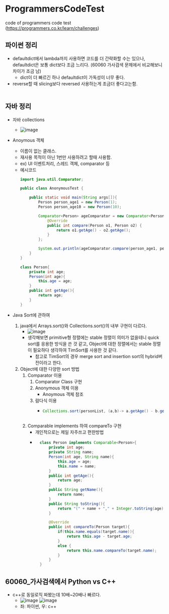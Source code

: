 # ProgrammersCodeTest
code of programmers code test (https://programmers.co.kr/learn/challenges)

## 파이썬 정리
- defaultdict에서 lambda까지 사용하면 코드를 더 간략화할 수는 있으나, defaultdict은 보통 dict보다 조금 느리다. (60060 가사검색 문제에서 비교해보니 차이가 조금 남) 
  - dict이 더 빠르긴 하나 defaultdict이 가독성이 너무 좋다.
- reverse할 때 slicing보다 reversed 사용하는게 조금더 좋다고는함.
<br/> <br/> 

## 자바 정리
- 자바 collections
  - ![image](https://user-images.githubusercontent.com/54143203/178130283-bcae9837-288b-4d72-8024-4a19570e3328.png)


- Anoymous 객체
  - 이름이 없는 클래스.
  - 재사용 목적이 아닌 1번만 사용하려고 할때 사용함.
  - ex) UI 이벤트처리, 스레드 객체, comparator 등
  - 예시코드
    ```java
    import java.util.Comparator;

    public class AnonymousTest {

        public static void main(String args[]){
            Person person_age1 = new Person(1);
            Person person_age10 = new Person(10);

            Comparator<Person> ageComparator = new Comparator<Person>() {
                @Override
                public int compare(Person o1, Person o2) {
                    return o1.getAge() - o2.getAge();
                }
            };

            System.out.println(ageComparator.compare(person_age1, person_age10));
        }
    }

    class Person{
        private int age;
        Person(int age){
            this.age = age;
        }
        public int getAge(){
            return age;
        }
    }


- Java Sort에 관하여 
  1. java에서 Arrays.sort()와 Collections.sort()의 내부 구현이 다르다.
      - ![image](https://user-images.githubusercontent.com/54143203/183700534-41b4d393-4677-4625-b908-8c9715a7b30d.png)
      - 생각해보면 primitive형 정렬에는 stable 정렬이 의미가 없을테니 quick sort를 응용한 방식을 쓴 것 같고, Object에 대한 정렬에서는 stable 정렬이 필요하다 생각하여 TimSort를 사용한 것 같다.
        - 참고로 TimSort의 경우 merge sort and insertion sort의 hybrid버전이라고 한다.
  2) Object에 대한 다양한 sort 방법
     1) Comparator 이용
        1) Comparator Class 구현
        2) Anonymous 객체 이용
           - Anoymous 객체 참조
        3) 람다식 이용
           - ```java
             Collections.sort(personList, (a,b)-> a.getAge() - b.getAge());
   
     2) Comparable implements 하여 compareTo 구현
        - 개인적으로는 제일 자주쓰고 편한방법
        - ```java
            class Person implements Comparable<Person>{
                private int age;
                private String name;
                Person(int age, String name){
                    this.age = age;
                    this.name = name;
                }
                public int getAge(){
                    return age;
                }
                public String getName(){
                    return name;
                }
                public String toString(){
                    return "(" + name + "," + Integer.toString(age) + ")";
                }

                @Override
                public int compareTo(Person target){
                    if(this.name.equals(target.name)){
                        return this.age - target.age;
                    }
                    else {
                        return this.name.compareTo(target.name);
                    }
                }
            }

## 60060_가사검색에서 Python vs C++
- c++로 동일로직 짜봤는데 10배~20배나 빠르다.
  - ![image](https://user-images.githubusercontent.com/54143203/177346026-be2725a1-c70d-4480-9e1d-53fccb2e5098.png) ![image](https://user-images.githubusercontent.com/54143203/177345095-95140268-92bd-4e91-bef5-9802609127cf.png)
  - 좌: 파이썬, 우: c++
